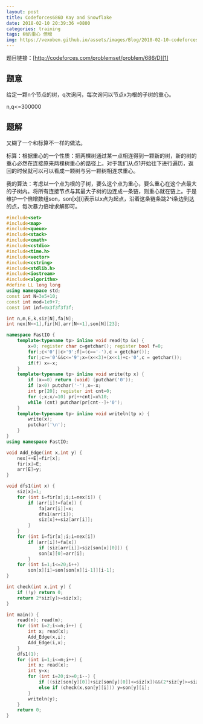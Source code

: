 ```yaml
---
layout: post
title: Codeforces686D Kay and Snowflake
date: 2018-02-10 20:39:36 +0800
categories: training
tags: 树的重心 倍增
img: https://vexoben.github.io/assets/images/Blog/2018-02-10-codeforces686d.-kay-and-snowflake.JPG
---
```


题目链接：[http://codeforces.com/problemset/problem/686/D][1]

## **题意**

给定一颗n个节点的树，q次询问，每次询问以节点x为根的子树的重心。

n,q<=300000

## **题解**

又糊了一个和标算不一样的做法。

标算：根据重心的一个性质：把两棵树通过某一点相连得到一颗新的树，新的树的重心必然在连接原来两棵树重心的路径上。对于我们从点1开始往下进行遍历，返回的时候就可以可以看成一颗树与另一颗树相连求重心。

我的算法：考虑以一个点为根的子树，要么这个点为重心，要么重心在这个点最大的子树内。将所有连接节点与其最大子树的边连成一条链，则重心就在链上。于是维护一个倍增数组son，son[x][i]表示以x点为起点，沿着这条链条跳2^i条边到达的点，每次暴力倍增求解即可。

```cpp
#include<set>
#include<map>
#include<queue>
#include<stack>
#include<cmath>
#include<cstdio>
#include<time.h>
#include<vector>
#include<cstring>
#include<stdlib.h>
#include<iostream>
#include<algorithm>
#define LL long long
using namespace std;
const int N=3e5+10;
const int mod=1e9+7;
const int inf=0x3f3f3f3f;

int n,m,E,k,siz[N],fa[N];
int nex[N<<1],fir[N],arr[N<<1],son[N][23];

namespace FastIO {
	template<typename tp> inline void read(tp &x) {
		x=0; register char c=getchar(); register bool f=0;
		for(;c<'0'||c>'9';f|=(c=='-'),c = getchar());
		for(;c>='0'&&c<='9';x=(x<<3)+(x<<1)+c-'0',c = getchar());
		if(f) x=-x;
	}
	template<typename tp> inline void write(tp x) {
		if (x==0) return (void) (putchar('0'));
		if (x<0) putchar('-'),x=-x;
		int pr[20]; register int cnt=0;
		for (;x;x/=10) pr[++cnt]=x%10;
		while (cnt) putchar(pr[cnt--]+'0');
	}
	template<typename tp> inline void writeln(tp x) {
		write(x);
		putchar('\n');
	}
}
using namespace FastIO;

void Add_Edge(int x,int y) {
	nex[++E]=fir[x];
	fir[x]=E;
	arr[E]=y;
}

void dfs1(int x) {
	siz[x]=1;
	for (int i=fir[x];i;i=nex[i]) {
		if (arr[i]!=fa[x]) {
			fa[arr[i]]=x;
			dfs1(arr[i]);
			siz[x]+=siz[arr[i]];
		}
	}
	for (int i=fir[x];i;i=nex[i])
		if (arr[i]!=fa[x]) 
			if (siz[arr[i]]>siz[son[x][0]]) {
			son[x][0]=arr[i];
		}
	for (int i=1;i<=20;i++)
		son[x][i]=son[son[x][i-1]][i-1];
}

int check(int x,int y) {
	if (!y) return 0;
	return 2*siz[y]>=siz[x];
}

int main() {
	read(n); read(m);
	for (int i=2;i<=n;i++) {
		int x; read(x);
		Add_Edge(x,i);
		Add_Edge(i,x);
	}
	dfs1(1);
	for (int i=1;i<=m;i++) {
		int x; read(x);
		int y=x;
		for (int i=20;i>=0;i--) {
			if ((siz[son[y][0]]+siz[son[y][0]]<=siz[x])&&(2*siz[y]>=siz[x])) break;
			else if (check(x,son[y][i])) y=son[y][i];
		}
		writeln(y);
	}
	return 0;
}
```

[1]: http://codeforces.com/problemset/problem/686/D